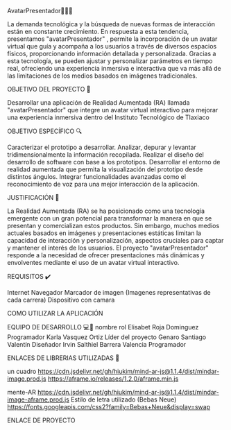 AvatarPresentador📱🧍‍♂️

La demanda tecnológica y la búsqueda de nuevas formas de interacción están en constante crecimiento. En respuesta a esta tendencia, presentamos "avatarPresentador" , permite la incorporación de un avatar virtual que guía y acompaña a los usuarios a través de diversos espacios físicos, proporcionando información detallada y personalizada. Gracias a esta tecnología, se pueden ajustar y personalizar parámetros en tiempo real, ofreciendo una experiencia inmersiva e interactiva que va más allá de las limitaciones de los medios basados en imágenes tradicionales.

OBJETIVO DEL PROYECTO 🏁

Desarrollar una aplicación de Realidad Aumentada (RA) llamada "avatarPresentador" que integre un avatar virtual interactivo para mejorar una experiencia inmersiva dentro del Instituto Tecnológico de Tlaxiaco

OBJETIVO ESPECÍFICO 🔍

Caracterizar el prototipo a desarrollar.
Analizar, depurar y levantar tridimensionalmente la información recopilada.
Realizar el diseño del desarrollo de software con base a los prototipos.
Desarrollar el entorno de realidad aumentada que permita la visualización del prototipo desde distintos ángulos.
Integrar funcionalidades avanzadas como el reconocimiento de voz para una mejor interacción de la aplicación.

JUSTIFICACIÓN 📝

La Realidad Aumentada (RA) se ha posicionado como una tecnología emergente con un gran potencial para transformar la manera en que se presentan y comercializan estos productos. Sin embargo, muchos medios actuales basados en imágenes y presentaciones estáticas limitan la capacidad de interacción y personalización, aspectos cruciales para captar y mantener el interés de los usuarios. El proyecto "avatarPresentador" responde a la necesidad de ofrecer presentaciones más dinámicas y envolventes mediante el uso de un avatar virtual interactivo. 

REQUISITOS ✔️

Internet
Navegador
Marcador de imagen (Imagenes representativas de cada carrera)
Dispositivo con camara

COMO UTILIZAR LA APLICACIÓN

EQUIPO DE DESARROLLO 💻👦
nombre	rol
Elisabet Roja Dominguez  	Programador
Karla Vasquez Ortiz	Líder del proyecto
Genaro Santiago Valentín	Diseñador
Irvin Salthiel Barrera Valencia Programador

ENLACES DE LIBRERIAS UTILIZADAS 🔗

un cuadro
https://cdn.jsdelivr.net/gh/hiukim/mind-ar-js@1.1.4/dist/mindar-image.prod.js
https://aframe.io/releases/1.2.0/aframe.min.js

mente-AR
https://cdn.jsdelivr.net/gh/hiukim/mind-ar-js@1.1.4/dist/mindar-image-aframe.prod.js
Estilo de letra utilizado (Bebas Neue)
https://fonts.googleapis.com/css2?family=Bebas+Neue&display=swap

ENLACE DE PROYECTO
